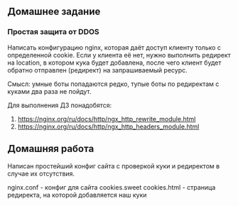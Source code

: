 ## Домашнее задание
### Простая защита от DDOS

  Написать конфигурацию nginx, которая даёт доступ клиенту только с определенной cookie. Если у клиента её нет, нужно выполнить редирект на location, в котором кука будет добавлена, после чего клиент будет обратно отправлен (редирект) на запрашиваемый ресурс.

  Смысл: умные боты попадаются редко, тупые боты по редиректам с куками два раза не пойдут.

  Для выполнения ДЗ понадобятся:
1. https://nginx.org/ru/docs/http/ngx_http_rewrite_module.html
2. https://nginx.org/ru/docs/http/ngx_http_headers_module.html

## Домашняя работа

  Написан простейший конфиг сайта с проверкой куки и редиректом в случае их отсутствия.

  nginx.conf - конфиг для сайта cookies.sweet
  cookies.html - страница редиректа, на которой добавляется наш куки

